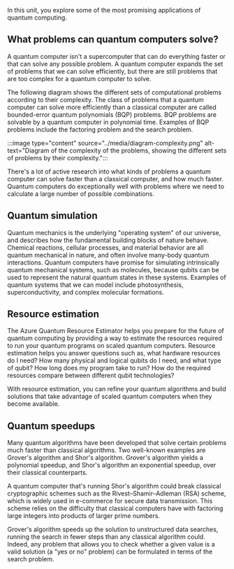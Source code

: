 
In this unit, you explore some of the most promising applications of quantum computing.

## What problems can quantum computers solve?

A quantum computer isn't a supercomputer that can do everything faster or that can solve any possible problem. A quantum computer expands the set of problems that we can solve efficiently, but there are still problems that are too complex for a quantum computer to solve.

The following diagram shows the different sets of computational problems according to their complexity. The class of problems that a quantum computer can solve more efficiently than a classical computer are called bounded-error quantum polynomials (BQP) problems. BQP problems are solvable by a quantum computer in polynomial time. Examples of BQP problems include the factoring problem and the search problem.

:::image type="content" source="../media/diagram-complexity.png" alt-text="Diagram of the complexity of the problems, showing the different sets of problems by their complexity.":::

There's a lot of active research into what kinds of problems a quantum computer can solve faster than a classical computer, and how much faster. Quantum computers do exceptionally well with problems where we need to calculate a large number of possible combinations.

## Quantum simulation

Quantum mechanics is the underlying "operating system" of our universe, and describes how the fundamental building blocks of nature behave. Chemical reactions, cellular processes, and material behavior are all quantum mechanical in nature, and often involve many-body quantum interactions. Quantum computers have promise for simulating intrinsically quantum mechanical systems, such as molecules, because qubits can be used to represent the natural quantum states in these systems. Examples of quantum systems that we can model include photosynthesis, superconductivity, and complex molecular formations.

## Resource estimation

The Azure Quantum Resource Estimator helps you prepare for the future of quantum computing by providing a way to estimate the resources required to run your quantum programs on scaled quantum computers. Resource estimation helps you answer questions such as, what hardware resources do I need? How many physical and logical qubits do I need, and what type of qubit? How long does my program take to run? How do the required resources compare between different qubit technologies?

With resource estimation, you can refine your quantum algorithms and build solutions that take advantage of scaled quantum computers when they become available.

## Quantum speedups

Many quantum algorithms have been developed that solve certain problems much faster than classical algorithms. Two well-known examples are Grover's algorithm and Shor's algorithm. Grover's algorithm yields a polynomial speedup, and Shor's algorithm an exponential speedup, over their classical counterparts.

A quantum computer that's running Shor's algorithm  could break classical cryptographic schemes such as the Rivest–Shamir–Adleman (RSA) scheme, which is widely used in e-commerce for secure data transmission. This scheme relies on the difficulty that classical computers have with factoring large integers into products of larger prime numbers.

Grover's algorithm speeds up the solution to unstructured data searches, running the search in fewer steps than any classical algorithm could. Indeed, any problem that allows you to check whether a given value is a valid solution (a "yes or no" problem) can be formulated in terms of the search problem.
